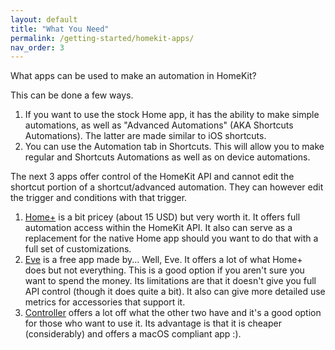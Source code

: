 ```yaml
---
layout: default
title: "What You Need"
permalink: /getting-started/homekit-apps/
nav_order: 3
---
```


What apps can be used to make an automation in HomeKit?

This can be done a few ways.

1. If you want to use the stock Home app, it has the ability to make simple automations, as well as "Advanced Automations" (AKA Shortcuts Automations). The latter are made similar to iOS shortcuts.
2. You can use the Automation tab in Shortcuts. This will allow you to make regular and Shortcuts Automations as well as on device automations.

The next 3 apps offer control of the HomeKit API and cannot edit the shortcut portion of a shortcut/advanced automation. They can however edit the trigger and conditions with that trigger.

1. [Home+](https://hochgatterer.me/home+/) is a bit pricey (about 15 USD) but very worth it. It offers full automation access within the HomeKit API. It also can serve as a replacement for the native Home app should you want to do that with a full set of customizations.
2. [Eve](https://apps.apple.com/us/app/eve-for-homekit/id917695792) is a free app made by... Well, Eve. It offers a lot of what Home+ does but not everything. This is a good option if you aren't sure you want to spend the money. Its limitations are that it doesn't give you full API control (though it does quite a bit). It also can give more detailed use metrics for accessories that support it.
4. [Controller](https://controllerforhomekit.com/) offers a lot off what the other two have and it's a good option for those who want to use it. Its advantage is that it is cheaper (considerably) and offers a macOS compliant app :).
